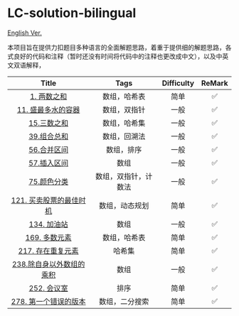 # LC-solution-bilingual

[English Ver.](/README.md)

本项目旨在提供力扣题目多种语言的全面解题思路，着重于提供细的解题思路，各式良好的代码和注释（暂时还没有时间将代码中的注释也更改成中文），以及中英文双语解释，

|                                      Title                                      |         Tags         | Difficulty | ReMark |
| :-----------------------------------------------------------------------------: | :------------------: | :--------: | :----: |
|                   [1. 两数之和](/Solution_CN/0001_Two_Sum_CN.md)                   |     数组，哈希表     |    简单    |   ✅   |
|      [11. 盛最多水的容器](/Solution_CN/0011_Container_With_Most_Water_CN.md)      |     数组，双指针     |    一般    |   ✅   |
|                    [15.三数之和](/Solution_CN/0015_3Sum_CN.md)                    |     数组，哈希集     |    一般    |   ✅   |
|               [39.组合总和](/Solution_CN/0039_Combination_Sum_CN.md)               |     数组，回溯法     |    一般    |   ✅   |
|               [56.合并区间](/Solution_CN/0056_Merge_Intervals_CN.md)               |      数组，排序      |    一般    |   ✅   |
|               [57.插入区间](/Solution_CN/0057_Insert_Interva_CN.md)               |         数组         |    一般    |   ✅   |
|                 [75.颜色分类](/Solution_CN/0075_Sort_Colors_CN.md)                 | 数组，双指针，计数法 |    一般    |   ✅   |
| [121. 买卖股票的最佳时机](/Solution_CN/0121_Best_Time_to_Buy_and_Sell_Stock_CN.md) |    数组，动态规划    |    简单    |   ✅   |
|                 [134. 加油站](/Solution_CN/0134_Gas_Station_CN.md)                 |         数组         |    一般    |   ✅   |
|             [169. 多数元素](/Solution_CN/0169_Majority_Element_CN.md)             |     数组，哈希表     |    简单    |   ✅   |
|          [217. 存在重复元素](/Solution_CN/0217_Contains_Duplicate_CN.md)          |        哈希集        |    简单    |   ✅   |
|  [238.除自身以外数组的乘积](/Solution_CN/0238_Product_of_Array_Except_Self_CN.md)  |         数组         |    一般    |   ✅   |
|                [252. 会议室](/Solution_CN/0252_Meeting_Rooms_CN.md)                |         排序         |    简单    |   ✅   |
|         [278. 第一个错误的版本](/Solution_CN/0278_First_Bad_Version_CN.md)         |    数组，二分搜索    |    简单    |   ✅   |

